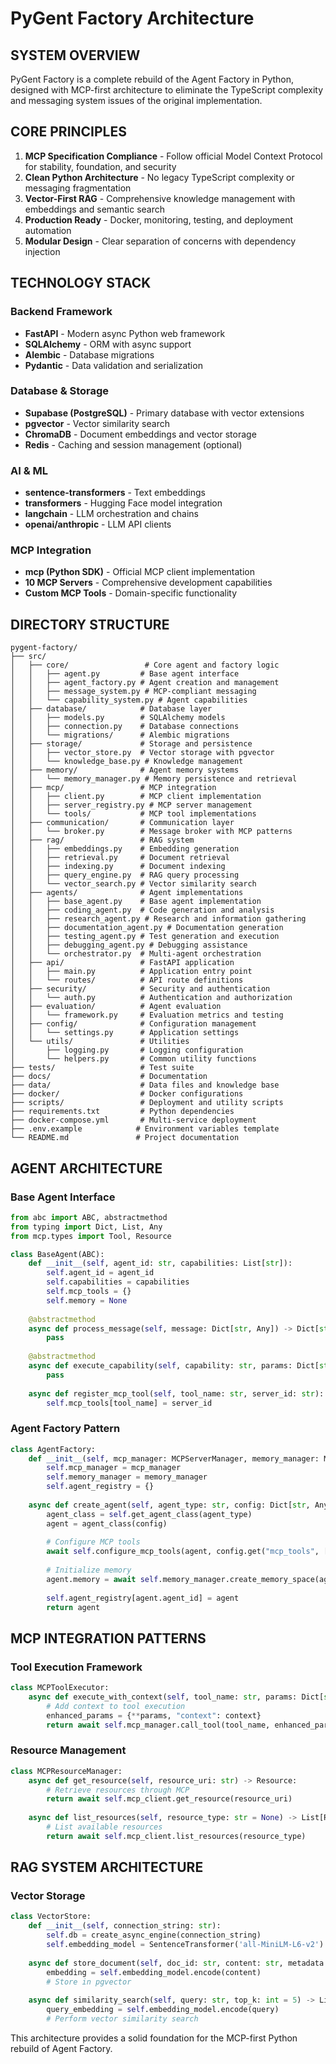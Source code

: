# PyGent Factory Architecture

## **SYSTEM OVERVIEW**

PyGent Factory is a complete rebuild of the Agent Factory in Python, designed with MCP-first architecture to eliminate the TypeScript complexity and messaging system issues of the original implementation.

## **CORE PRINCIPLES**

1. **MCP Specification Compliance** - Follow official Model Context Protocol for stability, foundation, and security
2. **Clean Python Architecture** - No legacy TypeScript complexity or messaging fragmentation
3. **Vector-First RAG** - Comprehensive knowledge management with embeddings and semantic search
4. **Production Ready** - Docker, monitoring, testing, and deployment automation
5. **Modular Design** - Clear separation of concerns with dependency injection

## **TECHNOLOGY STACK**

### **Backend Framework**
- **FastAPI** - Modern async Python web framework
- **SQLAlchemy** - ORM with async support
- **Alembic** - Database migrations
- **Pydantic** - Data validation and serialization

### **Database & Storage**
- **Supabase (PostgreSQL)** - Primary database with vector extensions
- **pgvector** - Vector similarity search
- **ChromaDB** - Document embeddings and vector storage
- **Redis** - Caching and session management (optional)

### **AI & ML**
- **sentence-transformers** - Text embeddings
- **transformers** - Hugging Face model integration
- **langchain** - LLM orchestration and chains
- **openai/anthropic** - LLM API clients

### **MCP Integration**
- **mcp (Python SDK)** - Official MCP client implementation
- **10 MCP Servers** - Comprehensive development capabilities
- **Custom MCP Tools** - Domain-specific functionality

## **DIRECTORY STRUCTURE**

```
pygent-factory/
├── src/
│   ├── core/                 # Core agent and factory logic
│   │   ├── agent.py         # Base agent interface
│   │   ├── agent_factory.py # Agent creation and management
│   │   ├── message_system.py # MCP-compliant messaging
│   │   └── capability_system.py # Agent capabilities
│   ├── database/            # Database layer
│   │   ├── models.py        # SQLAlchemy models
│   │   ├── connection.py    # Database connections
│   │   └── migrations/      # Alembic migrations
│   ├── storage/             # Storage and persistence
│   │   ├── vector_store.py  # Vector storage with pgvector
│   │   └── knowledge_base.py # Knowledge management
│   ├── memory/              # Agent memory systems
│   │   └── memory_manager.py # Memory persistence and retrieval
│   ├── mcp/                 # MCP integration
│   │   ├── client.py        # MCP client implementation
│   │   ├── server_registry.py # MCP server management
│   │   └── tools/           # MCP tool implementations
│   ├── communication/       # Communication layer
│   │   └── broker.py        # Message broker with MCP patterns
│   ├── rag/                 # RAG system
│   │   ├── embeddings.py    # Embedding generation
│   │   ├── retrieval.py     # Document retrieval
│   │   ├── indexing.py      # Document indexing
│   │   ├── query_engine.py  # RAG query processing
│   │   └── vector_search.py # Vector similarity search
│   ├── agents/              # Agent implementations
│   │   ├── base_agent.py    # Base agent implementation
│   │   ├── coding_agent.py  # Code generation and analysis
│   │   ├── research_agent.py # Research and information gathering
│   │   ├── documentation_agent.py # Documentation generation
│   │   ├── testing_agent.py # Test generation and execution
│   │   ├── debugging_agent.py # Debugging assistance
│   │   └── orchestrator.py  # Multi-agent orchestration
│   ├── api/                 # FastAPI application
│   │   ├── main.py          # Application entry point
│   │   └── routes/          # API route definitions
│   ├── security/            # Security and authentication
│   │   └── auth.py          # Authentication and authorization
│   ├── evaluation/          # Agent evaluation
│   │   └── framework.py     # Evaluation metrics and testing
│   ├── config/              # Configuration management
│   │   └── settings.py      # Application settings
│   └── utils/               # Utilities
│       ├── logging.py       # Logging configuration
│       └── helpers.py       # Common utility functions
├── tests/                   # Test suite
├── docs/                    # Documentation
├── data/                    # Data files and knowledge base
├── docker/                  # Docker configurations
├── scripts/                 # Deployment and utility scripts
├── requirements.txt         # Python dependencies
├── docker-compose.yml       # Multi-service deployment
├── .env.example            # Environment variables template
└── README.md               # Project documentation
```

## **AGENT ARCHITECTURE**

### **Base Agent Interface**
```python
from abc import ABC, abstractmethod
from typing import Dict, List, Any
from mcp.types import Tool, Resource

class BaseAgent(ABC):
    def __init__(self, agent_id: str, capabilities: List[str]):
        self.agent_id = agent_id
        self.capabilities = capabilities
        self.mcp_tools = {}
        self.memory = None
    
    @abstractmethod
    async def process_message(self, message: Dict[str, Any]) -> Dict[str, Any]:
        pass
    
    @abstractmethod
    async def execute_capability(self, capability: str, params: Dict[str, Any]) -> Any:
        pass
    
    async def register_mcp_tool(self, tool_name: str, server_id: str):
        self.mcp_tools[tool_name] = server_id
```

### **Agent Factory Pattern**
```python
class AgentFactory:
    def __init__(self, mcp_manager: MCPServerManager, memory_manager: MemoryManager):
        self.mcp_manager = mcp_manager
        self.memory_manager = memory_manager
        self.agent_registry = {}
    
    async def create_agent(self, agent_type: str, config: Dict[str, Any]) -> BaseAgent:
        agent_class = self.get_agent_class(agent_type)
        agent = agent_class(config)
        
        # Configure MCP tools
        await self.configure_mcp_tools(agent, config.get("mcp_tools", []))
        
        # Initialize memory
        agent.memory = await self.memory_manager.create_memory_space(agent.agent_id)
        
        self.agent_registry[agent.agent_id] = agent
        return agent
```

## **MCP INTEGRATION PATTERNS**

### **Tool Execution Framework**
```python
class MCPToolExecutor:
    async def execute_with_context(self, tool_name: str, params: Dict[str, Any], context: Dict[str, Any]):
        # Add context to tool execution
        enhanced_params = {**params, "context": context}
        return await self.mcp_manager.call_tool(tool_name, enhanced_params)
```

### **Resource Management**
```python
class MCPResourceManager:
    async def get_resource(self, resource_uri: str) -> Resource:
        # Retrieve resources through MCP
        return await self.mcp_client.get_resource(resource_uri)
    
    async def list_resources(self, resource_type: str = None) -> List[Resource]:
        # List available resources
        return await self.mcp_client.list_resources(resource_type)
```

## **RAG SYSTEM ARCHITECTURE**

### **Vector Storage**
```python
class VectorStore:
    def __init__(self, connection_string: str):
        self.db = create_async_engine(connection_string)
        self.embedding_model = SentenceTransformer('all-MiniLM-L6-v2')
    
    async def store_document(self, doc_id: str, content: str, metadata: Dict[str, Any]):
        embedding = self.embedding_model.encode(content)
        # Store in pgvector
        
    async def similarity_search(self, query: str, top_k: int = 5) -> List[Dict[str, Any]]:
        query_embedding = self.embedding_model.encode(query)
        # Perform vector similarity search
```

This architecture provides a solid foundation for the MCP-first Python rebuild of Agent Factory.
